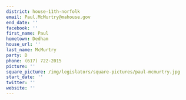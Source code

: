 ```yaml
---
district: house-11th-norfolk
email: Paul.McMurtry@mahouse.gov
end_date: ''
facebook: ''
first_name: Paul
hometown: Dedham
house_url: ''
last_name: McMurtry
party: D
phone: (617) 722-2015
picture: ''
square_picture: /img/legislators/square-pictures/paul-mcmurtry.jpg
start_date: ''
twitter: ''
website: ''
---
```

